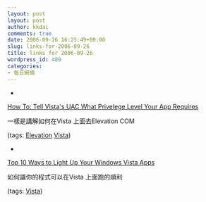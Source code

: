 ```yaml
---
layout: post
layout: post
author: kkdai
comments: true
date: 2006-09-26 16:25:49+00:00
slug: links-for-2006-09-26
title: links for 2006-09-26
wordpress_id: 489
categories:
- 每日網摘
---
```



	
  * 
		

[How To: Tell Vista's UAC What Privelege Level Your App Requires](http://channel9.msdn.com/ShowPost.aspx?PostID=211271#211271)


		

一樣是講解如何在Vista 上面去Elevation COM


		

(tags: [Elevation](http://del.icio.us/kkdai/Elevation) [Vista](http://del.icio.us/kkdai/Vista))


	

	
  * 
		

[Top 10 Ways to Light Up Your Windows Vista Apps](http://msdn.microsoft.com/windowsvista/prodinfo/top10/default.aspx)


		

如何讓你的程式可以在Vista 上面跑的順利


		

(tags: [Vista](http://del.icio.us/kkdai/Vista))


	


